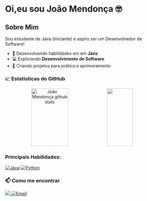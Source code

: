 # Oi,eu sou João Mendonça 🤓

## Sobre Mim
Sou estudante de Java (iniciante) e aspiro ser um Desenvolvedor de Software!

- 🌱  Desenvolvendo habilidades em em **Java**
- 💻  Explorando **Desenvolvimento de Software**
- 📒  Criando projetos para prática e aprimoramento
  

### 📈 Estatísticas do GitHub

<div align="center">  
  <img width="49%" height="190px" src="https://github-readme-stats.vercel.app/api?username=jv-mendonca&show_icons=true&count_private=true&hide_border=true&title_color=15e5a6&icon_color=00bfbf&text_color=15e5a6&bg_color=0d1117" alt="João Mendonça github stats" /> 
  <img width="41%" height="190px" src="https://github-readme-stats.vercel.app/api/top-langs/?username=jv-mendonca&layout=compact&hide_border=true&title_color=15e5a6&text_color=15e5a6&bg_color=0d1117" />
</div>




### Principais Habilidades:
[![Java](https://img.shields.io/badge/Java-%23ED8B00.svg?logo=openjdk&logoColor=white)](#)
[![Python](https://img.shields.io/badge/Python-3776AB?logo=python&logoColor=fff)](#)

### 📫 Como me encontrar
<div>
  <a href="https://www.linkedin.com/in/jv-mendonca/" target="_blank">
  <img src="https://img.shields.io/badge/-LinkedIn-%230077B5?style=for-the-badge&logo=linkedin&logoColor=white" target="_blank">
  </a> 
  <a href="mailto:joaokmendonca@hotmail.com" target="_blank">
  <img src="https://img.shields.io/badge/-Gmail-%23333?style=for-the-badge&logo=gmail&logoColor=white" alt="Email">
</a>

</div>

